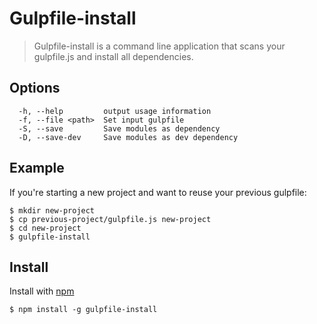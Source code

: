 # Gulpfile-install
> Gulpfile-install is a command line application that scans your gulpfile.js and install all dependencies.

## Options
```
  -h, --help         output usage information
  -f, --file <path>  Set input gulpfile
  -S, --save         Save modules as dependency
  -D, --save-dev     Save modules as dev dependency
```

## Example
If you're starting a new project and want to reuse your previous gulpfile:
```
$ mkdir new-project
$ cp previous-project/gulpfile.js new-project
$ cd new-project
$ gulpfile-install
```

## Install
Install with [npm](https://npmjs.org/package/gulpfile-install)
```
$ npm install -g gulpfile-install
```
